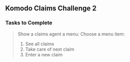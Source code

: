 ## Komodo Claims Challenge 2

### Tasks to Complete
> Show a claims agent a menu:
> Choose a menu item:
> 1. See all claims
> 2. Take care of next claim
> 3. Enter a new claim